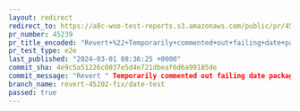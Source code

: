 ```yaml
---
layout: redirect
redirect_to: https://a8c-woo-test-reports.s3.amazonaws.com/public/pr/45239/e2e/index.html
pr_number: 45239
pr_title_encoded: "Revert+%22+Temporarily+commented+out+failing+date+package+test+due+to+the+February+29th+issue%22"
pr_test_type: e2e
last_published: "2024-03-01 08:36:25 +0000"
commit_sha: 4e9c5a51226c0037e5d4e721dbeaf6d6a99185de
commit_message: "Revert " Temporarily commented out failing date package test due to t…"
branch_name: revert-45202-fix/date-test
passed: true
---
```

